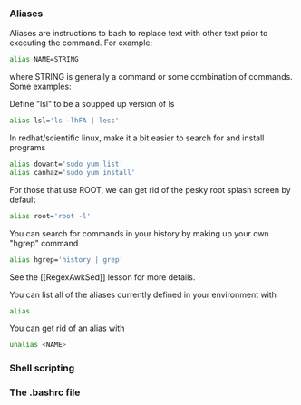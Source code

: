 ### Aliases

Aliases are instructions to bash to replace text with other text prior to executing the command. For example:
```bash
alias NAME=STRING
```
where STRING is generally a command or some combination of commands. Some examples:

Define "lsl" to be a soupped up version of ls
```bash
alias lsl='ls -lhFA | less'
```

In redhat/scientific linux, make it a bit easier to search for and install programs
```bash
alias dowant='sudo yum list'
alias canhaz='sudo yum install'
```

For those that use ROOT, we can get rid of the pesky root splash screen by default
```bash
alias root='root -l'
```

You can search for commands in your history by making up your own "hgrep" command
```bash
alias hgrep='history | grep'
```
See the [[RegexAwkSed]] lesson for more details. 

You can list all of the aliases currently defined in your environment with
```bash
alias
```

You can get rid of an alias with
```bash
unalias <NAME>
```

### Shell scripting

### The .bashrc file
